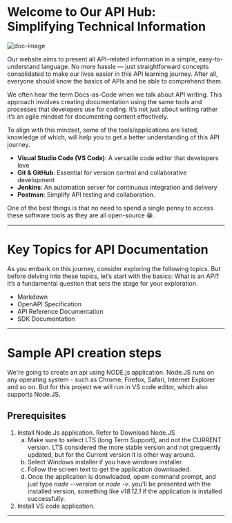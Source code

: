 # Welcome to Our API Hub: Simplifying Technical Information

![doc-image](https://rickey-alok.github.io/api-go-to-doc/img/home_page_img.png)

Our website aims to present all API-related information in a simple, easy-to-understand language. No more hassle — just straightforward concepts consolidated to make our lives easier in this API learning journey. After all, everyone should know the basics of APIs and be able to comprehend them.

We often hear the term Docs-as-Code when we talk about API writing. This approach involves creating documentation using the same tools and processes that developers use for coding. It’s not just about writing rather it’s an agile mindset for documenting content effectively.

To align with this mindset, some of the tools/applications are listed, knowledge of which, will help you to get a better understanding of this API journey.

- **Visual Studio Code (VS Code)**: A versatile code editor that developers love
- **Git & GitHub**: Essential for version control and collaborative development
- **Jenkins**: An automation server for continuous integration and delivery
- **Postman**: Simplify API testing and collaboration.

One of the best things is that no need to spend a single penny to access these software tools as they are all open-source 😁.

---

# Key Topics for API Documentation

As you embark on this journey, consider exploring the following topics. But before delving into these topics, let’s start with the basics: What is an API? It’s a fundamental question that sets the stage for your exploration.

- Markdown
- OpenAPI Specification
- API Reference Documentation
- SDK Documentation

---

# Sample API creation steps

We're going to create an api using NODE.js application. Node.JS runs on any operating system - such as Chrome, Firefox, Safari, Internet Explorer and so on. But for this project we will run in VS code editor, which also supports Node.JS.

## Prerequisites

<ol><li>Install Node.Js application. Refer to Download Node.JS
<ol type="a">
    <li>Make sure to select LTS (long Term Support), and not the CURRENT version. LTS considered the more stable version and not grequently updated, but for the Current version it is other way around.</li>
    <li>Select Windows installer if you have windows installer.</li>
    <li>Follow the screen text to get the application downloaded.</li>
    <li>Once the application is donwloaded, opem command prompt, and just type <em>node --version</em> or <em>node -v</em>. you'll be presented with the installed version, something like <em>v18.12.1</em> if the application is installed successfully.</li>
</ol>
</li>
<li>Install VS code application.</li></ol>

---
